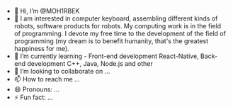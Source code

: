 - 👋 Hi, I’m @MOH1RBEK
- 👀 I am interested in computer keyboard, assembling different kinds of robots, software products for robots.
     My computing work is in the field of programming. I devote my free time to the development of the field of
     programming (my dream is to benefit humanity, that's the greatest happiness for me).
- 🌱 I’m currently learning -
        Front-end development
            React-Native, 
        Back-end development
            C++, Java, Node.js and other 
- 💞️ I’m looking to collaborate on ...
- 📫 How to reach me ...
- 😄 Pronouns: ...
- ⚡ Fun fact: ...

<!---
MOH1RBEK/MOH1RBEK is a ✨ special ✨ repository because its `README.md` (this file) appears on your GitHub profile.
You can click the Preview link to take a look at your changes.
--->
